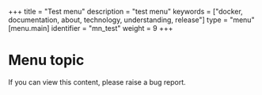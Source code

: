 +++
title = "Test menu"
description = "test menu"
keywords = ["docker, documentation, about, technology, understanding,  release"]
type = "menu"
[menu.main]
identifier = "mn_test"
weight = 9
+++

# Menu topic

If you can view this content, please raise a bug report.
